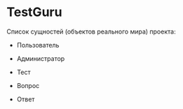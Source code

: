 # TestGuru

Список сущностей (объектов реального мира) проекта:

* Пользователь

* Администратор

* Тест

* Вопрос

* Ответ
